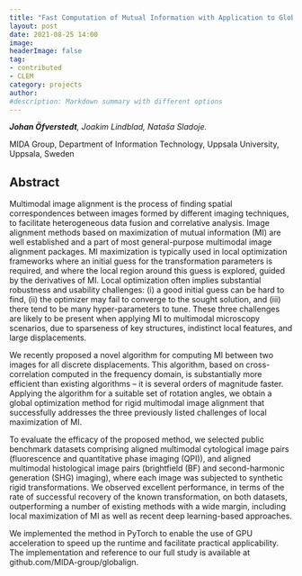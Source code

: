 ```yaml
---
title: "Fast Computation of Mutual Information with Application to Global Multimodal Image Alignment of Micrographs"
layout: post
date: 2021-08-25 14:00
image: 
headerImage: false
tag:
- contributed
- CLEM
category: projects
author:
#description: Markdown summary with different options
---
```


_**Johan Öfverstedt**, Joakim Lindblad, Nataša Sladoje._

MIDA Group, Department of Information Technology, Uppsala University, Uppsala, Sweden

## Abstract

Multimodal image alignment is the process of finding spatial correspondences between images formed by different imaging techniques, to facilitate heterogeneous data fusion and correlative analysis. Image alignment methods based on maximization of mutual information (MI) are well established and a part of most general-purpose multimodal image alignment packages. MI maximization is typically used in local optimization frameworks where an initial guess for the transformation parameters is required, and where the local region around this guess is explored, guided by the derivatives of MI. Local optimization often implies substantial robustness and usability challenges: (i) a good initial guess can be hard to find, (ii) the optimizer may fail to converge to the sought solution, and (iii) there tend to be many hyper-parameters to tune. These three challenges are likely to be present when applying MI to multimodal microscopy scenarios, due to sparseness of key structures, indistinct local features, and large displacements.

We recently proposed a novel algorithm for computing MI between two images for all discrete displacements. This algorithm, based on cross-correlation computed in the frequency domain, is substantially more efficient than existing algorithms – it is several orders of magnitude faster. Applying the algorithm for a suitable set of rotation angles, we obtain a global optimization method for rigid multimodal image alignment that successfully addresses the three previously listed challenges of local maximization of MI.

To evaluate the efficacy of the proposed method, we selected public benchmark datasets comprising aligned multimodal cytological image pairs (fluorescence and quantitative phase imaging (QPI)), and aligned multimodal histological image pairs (brightfield (BF) and second-harmonic generation (SHG) imaging), where each image was subjected to synthetic rigid transformations. We observed excellent performance, in terms of the rate of successful recovery of the known transformation, on both datasets, outperforming a number of existing methods with a wide margin, including local maximization of MI as well as recent deep learning-based approaches.

We implemented the method in PyTorch to enable the use of GPU acceleration to speed up the runtime and facilitate practical applicability. The implementation and reference to our full study is available at github.com/MIDA-group/globalign.